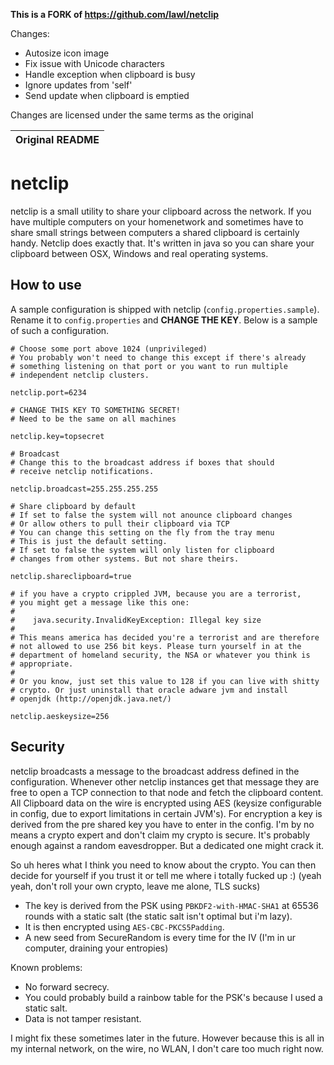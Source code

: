 **This is a FORK of https://github.com/lawl/netclip**

Changes:

- Autosize icon image
- Fix issue with Unicode characters
- Handle exception when clipboard is busy
- Ignore updates from 'self'
- Send update when clipboard is emptied

Changes are licensed under the same terms as the original

| Original README |
|-----------------|

netclip
=======

netclip is a small utility to share your clipboard across the network. If you have multiple computers on your homenetwork and sometimes have to share small strings between computers a shared clipboard is certainly handy. Netclip does exactly that. It's written in java so you can share your clipboard between OSX, Windows and real operating systems.

How to use
----------
A sample configuration is shipped with netclip (`config.properties.sample`). Rename it to `config.properties` and **CHANGE THE KEY**.
Below is a sample of such a configuration.

    # Choose some port above 1024 (unprivileged)
    # You probably won't need to change this except if there's already
    # something listening on that port or you want to run multiple
    # independent netclip clusters.

    netclip.port=6234

    # CHANGE THIS KEY TO SOMETHING SECRET!
    # Need to be the same on all machines

    netclip.key=topsecret

    # Broadcast
    # Change this to the broadcast address if boxes that should
    # receive netclip notifications.

    netclip.broadcast=255.255.255.255

    # Share clipboard by default
    # If set to false the system will not anounce clipboard changes
    # Or allow others to pull their clipboard via TCP
    # You can change this setting on the fly from the tray menu
    # This is just the default setting.
    # If set to false the system will only listen for clipboard
    # changes from other systems. But not share theirs.

    netclip.shareclipboard=true
    
    # if you have a crypto crippled JVM, because you are a terrorist,
    # you might get a message like this one:
    #
    #    java.security.InvalidKeyException: Illegal key size
    #
    # This means america has decided you're a terrorist and are therefore
    # not allowed to use 256 bit keys. Please turn yourself in at the
    # department of homeland security, the NSA or whatever you think is
    # appropriate. 
    #
    # Or you know, just set this value to 128 if you can live with shitty
    # crypto. Or just uninstall that oracle adware jvm and install
    # openjdk (http://openjdk.java.net/)
    
    netclip.aeskeysize=256


Security
--------
netclip broadcasts a message to the broadcast address defined in the configuration. Whenever other netclip instances get that message they are free to open a TCP connection to that node and fetch the clipboard content. All Clipboard data on the wire is encrypted using AES (keysize configurable in config, due to export limitations in certain JVM's). For encryption a key is derived from the pre shared key you have to enter in the config.
I'm by no means a crypto expert and don't claim my crypto is secure. It's probably enough against a random eavesdropper. But a dedicated one might crack it.

So uh heres what I think you need to know about the crypto. You can then decide for yourself if you trust it or tell me where i totally fucked up :)
(yeah yeah, don't roll your own crypto, leave me alone, TLS sucks)

* The key is derived from the PSK using `PBKDF2-with-HMAC-SHA1` at 65536 rounds with a static salt (the static salt isn't optimal but i'm lazy).
* It is then encrypted using `AES-CBC-PKCS5Padding`.
* A new seed from SecureRandom is every time for the IV (I'm in ur computer, draining your entropies)

Known problems:
* No forward secrecy.
* You could probably build a rainbow table for the PSK's because I used a static salt.
* Data is not tamper resistant.

I might fix these sometimes later in the future. However because this is all in my internal network, on the wire, no WLAN, I don't care too much right now.
